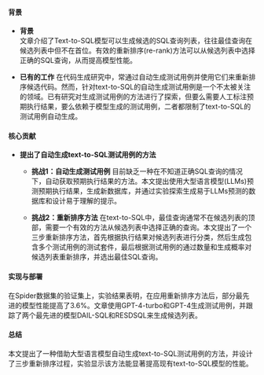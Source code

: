 #### 背景
- **背景**       
    文章介绍了Text-to-SQL模型可以生成候选的SQL查询列表，往往最佳查询在候选列表中但不在首位。有效的重新排序(re-rank)方法可以从候选列表中选择正确的SQL查询，从而提高模型性能。

- **已有的工作** 
    在代码生成研究中，常通过自动生成测试用例并使用它们来重新排序候选代码。然而，针对text-to-SQL的自动生成测试用例是一个不太被关注的领域。已有研究对生成测试用例的方法进行了探索，但要么需要人工标注预期执行结果，要么依赖于模型生成的测试用例，二者都限制了text-to-SQL的测试用例自动生成。

#### 核心贡献
- **提出了自动生成text-to-SQL测试用例的方法**
    - **挑战1：自动生成测试用例**
        目前缺乏一种在不知道正确SQL查询的情况下，自动获取预期执行结果的方法。本文提出使用大型语言模型(LLMs)预测预期执行结果，生成新数据库，并通过实验探索生成易于LLMs预测的数据库和设计易于理解的提示。

    - **挑战2：重新排序方法**
        在text-to-SQL中，最佳查询通常不在候选列表的顶部，需要一个有效的方法从候选列表中选择正确的查询。本文提出了一个三步重新排序方法，首先根据执行结果对候选列表进行分类，然后生成包含多个测试用例的测试套件，最后根据测试用例的通过数量和生成概率对候选列表重新排序，并选出最佳SQL查询。

#### 实现与部署
在Spider数据集的验证集上，实验结果表明，在应用重新排序方法后，部分最先进的模型性能提高了3.6%。文章使用GPT-4-turbo和GPT-4生成测试用例，并跟踪了两个最先进的模型DAIL-SQL和RESDSQL来生成候选列表。

#### 总结
本文提出了一种借助大型语言模型自动生成text-to-SQL测试用例的方法，并设计了三步重新排序过程，实验显示该方法能显著提高现有text-to-SQL模型的性能。